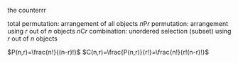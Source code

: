 the counterrr

total permutation: arrangement of all objects
$n\text{P}r$ permutation: arrangement using $r$ out of $n$ objects
$n\text{C}r$ combination: unordered selection (subset) using $r$ out of $n$ objects

$P(n,r)=\frac{n!}{(n-r)!}$
$C(n,r)=\frac{P(n,r)}{r!}=\frac{n!}{r!(n-r)!}$